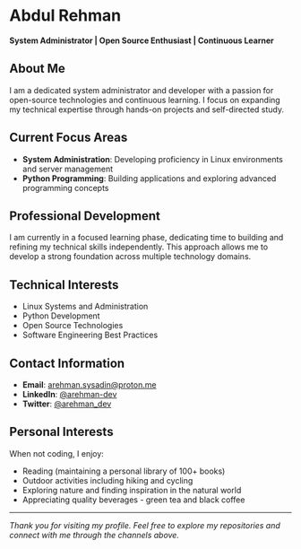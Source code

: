 # Abdul Rehman

**System Administrator | Open Source Enthusiast | Continuous Learner**

## About Me

I am a dedicated system administrator and developer with a passion for open-source technologies and continuous learning. I focus on expanding my technical expertise through hands-on projects and self-directed study.

## Current Focus Areas

- **System Administration**: Developing proficiency in Linux environments and server management
- **Python Programming**: Building applications and exploring advanced programming concepts

## Professional Development

I am currently in a focused learning phase, dedicating time to building and refining my technical skills independently. This approach allows me to develop a strong foundation across multiple technology domains.

## Technical Interests

- Linux Systems and Administration
- Python Development
- Open Source Technologies
- Software Engineering Best Practices

## Contact Information

- **Email**: arehman.sysadin@proton.me
- **LinkedIn**: [@arehman-dev](https://linkedin.com/in/arehman-dev)
- **Twitter**: [@arehman_dev](https://twitter.com/arehman_dev)

## Personal Interests

When not coding, I enjoy:
- Reading (maintaining a personal library of 100+ books)
- Outdoor activities including hiking and cycling
- Exploring nature and finding inspiration in the natural world
- Appreciating quality beverages - green tea and black coffee

---

*Thank you for visiting my profile. Feel free to explore my repositories and connect with me through the channels above.*
